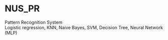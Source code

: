 # NUS_PR
Pattern Recognition System </br>
Logistic regression, KNN, Naive Bayes, SVM, Decision Tree, Neural Network (MLP)
